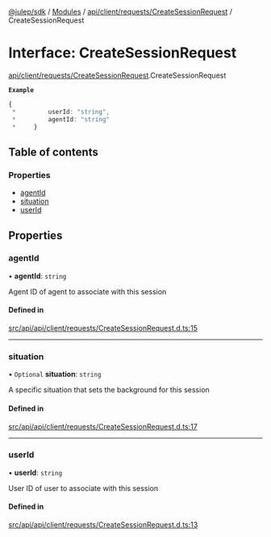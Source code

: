 [@julep/sdk](../README.md) / [Modules](../modules.md) / [api/client/requests/CreateSessionRequest](../modules/api_client_requests_CreateSessionRequest.md) / CreateSessionRequest

# Interface: CreateSessionRequest

[api/client/requests/CreateSessionRequest](../modules/api_client_requests_CreateSessionRequest.md).CreateSessionRequest

**`Example`**

```ts
{
 *         userId: "string",
 *         agentId: "string"
 *     }
```

## Table of contents

### Properties

- [agentId](api_client_requests_CreateSessionRequest.CreateSessionRequest.md#agentid)
- [situation](api_client_requests_CreateSessionRequest.CreateSessionRequest.md#situation)
- [userId](api_client_requests_CreateSessionRequest.CreateSessionRequest.md#userid)

## Properties

### agentId

• **agentId**: `string`

Agent ID of agent to associate with this session

#### Defined in

[src/api/api/client/requests/CreateSessionRequest.d.ts:15](https://github.com/julep-ai/samantha-monorepo/blob/9aefd53/sdks/js/src/api/api/client/requests/CreateSessionRequest.d.ts#L15)

___

### situation

• `Optional` **situation**: `string`

A specific situation that sets the background for this session

#### Defined in

[src/api/api/client/requests/CreateSessionRequest.d.ts:17](https://github.com/julep-ai/samantha-monorepo/blob/9aefd53/sdks/js/src/api/api/client/requests/CreateSessionRequest.d.ts#L17)

___

### userId

• **userId**: `string`

User ID of user to associate with this session

#### Defined in

[src/api/api/client/requests/CreateSessionRequest.d.ts:13](https://github.com/julep-ai/samantha-monorepo/blob/9aefd53/sdks/js/src/api/api/client/requests/CreateSessionRequest.d.ts#L13)
